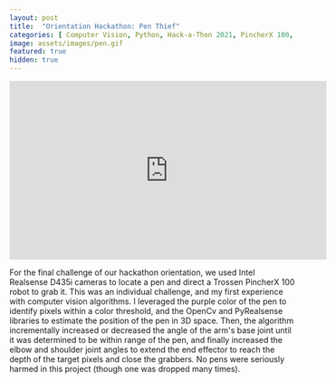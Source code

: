 ```yaml
---
layout: post
title:  "Orientation Hackathon: Pen Thief"
categories: [ Computer Vision, Python, Hack-a-Thon 2021, PincherX 100, Intel Realsense ]
image: assets/images/pen.gif
featured: true
hidden: true
---
```


<iframe width="560" height="315" src="https://www.youtube.com/embed/xA6W0VcwkKw" title="YouTube video player" frameborder="0" allow="accelerometer; autoplay; clipboard-write; encrypted-media; gyroscope; picture-in-picture" allowfullscreen></iframe>

For the final challenge of our hackathon orientation, we used Intel Realsense D435i cameras to locate a pen and direct a Trossen PincherX 100 robot to grab it. This was an individual challenge, and my first experience with computer vision algorithms. I leveraged the purple color of the pen to identify pixels within a color threshold, and the OpenCv and PyRealsense libraries to estimate the position of the pen in 3D space. Then, the algorithm incrementally increased or decreased the angle of the arm's base joint until it was determined to be within range of the pen, and finally increased the elbow and shoulder joint angles to extend the end effector to reach the depth of the target pixels and close the grabbers. No pens were seriously harmed in this project (though one was dropped many times).